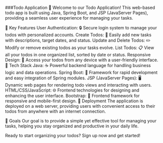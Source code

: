 
###Todo Application 📝
Welcome to our Todo Application! This web-based todo app is built using Java, Spring Boot, and JSP (JavaServer Pages), providing a seamless user experience for managing your tasks.

🚀 Key Features
User Authentication: 🔒 Secure login system to manage your todos with personalized accounts.
Create Todos: 📌 Easily add new tasks with descriptions, target dates, and status.
Update and Delete Todos: ✏️ Modify or remove existing todos as your tasks evolve.
List Todos: 📋 View all your todos in one organized list, sorted by date or status.
Responsive Design: 📱 Access your todos from any device with a user-friendly interface.
🔧 Tech Stack
Java: ☕ Powerful backend language for handling business logic and data operations.
Spring Boot: 🌱 Framework for rapid development and easy integration of Spring modules.
JSP (JavaServer Pages): 🖥️ Dynamic web pages for rendering todo views and interacting with users.
HTML/CSS/JavaScript: 🌐 Frontend technologies for designing and enhancing the user interface.
Bootstrap: 🎨 Frontend framework for responsive and mobile-first design.
📡 Deployment
The application is deployed on a web server, providing users with convenient access to their todos from anywhere with an internet connection.

🎯 Goals
Our goal is to provide a simple yet effective tool for managing your tasks, helping you stay organized and productive in your daily life.

Ready to start organizing your todos? Sign up now and get started!
